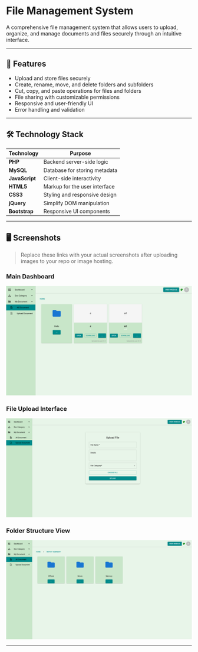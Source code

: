 # File Management System

A comprehensive file management system that allows users to upload, organize, and manage documents and files securely through an intuitive interface.

---

## 🚀 Features

- Upload and store files securely
- Create, rename, move, and delete folders and subfolders
- Cut, copy, and paste operations for files and folders
- File sharing with customizable permissions
- Responsive and user-friendly UI
- Error handling and validation

---

## 🛠️ Technology Stack

| Technology | Purpose                       |
|------------|------------------------------|
| **PHP**       | Backend server-side logic      |
| **MySQL**     | Database for storing metadata  |
| **JavaScript**| Client-side interactivity       |
| **HTML5**     | Markup for the user interface  |
| **CSS3**      | Styling and responsive design  |
| **jQuery**    | Simplify DOM manipulation      |
| **Bootstrap** | Responsive UI components       |

---

## 🖥️ Screenshots

> Replace these links with your actual screenshots after uploading images to your repo or image hosting.

### Main Dashboard

![Dashboard Screenshot](https://raw.githubusercontent.com/Sultanomar0013/file_management/main/screenshots/dashboard.png)

### File Upload Interface

![File Upload Screenshot](https://raw.githubusercontent.com/Sultanomar0013/file_management/main/screenshots/upload.png)

### Folder Structure View

![Folder Structure Screenshot](https://raw.githubusercontent.com/Sultanomar0013/file_management/main/screenshots/folder_structure.png)

---
